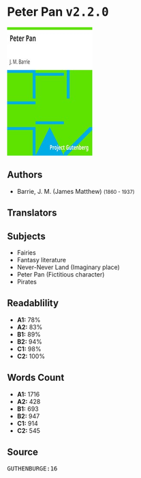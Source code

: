 # Peter Pan <kbd>v2.2.0</kbd>

![](./cover.medium.jpg "")

## Authors


 - Barrie, J. M. (James Matthew) <small>(1860 - 1937)</small>

## Translators



## Subjects


 - Fairies
 - Fantasy literature
 - Never-Never Land (Imaginary place)
 - Peter Pan (Fictitious character)
 - Pirates

## Readablility


 - **A1:** 78%
 - **A2:** 83%
 - **B1:** 89%
 - **B2:** 94%
 - **C1:** 98%
 - **C2:** 100%

## Words Count


 - **A1:** 1716
 - **A2:** 428
 - **B1:** 693
 - **B2:** 947
 - **C1:** 914
 - **C2:** 545

## Source


<kbd>GUTHENBURGE:16</kbd>
